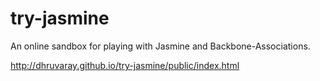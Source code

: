 try-jasmine
===========

An online sandbox for playing with Jasmine and Backbone-Associations.

http://dhruvaray.github.io/try-jasmine/public/index.html
